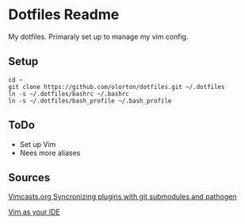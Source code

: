 # Dotfiles Readme

My dotfiles. Primaraly set up to manage my vim config.

## Setup

    cd ~
    git clone https://github.com/olorton/dotfiles.git ~/.dotfiles
    ln -s ~/.dotfiles/bashrc ~/.bashrc
    ln -s ~/.dotfiles/bash_profile ~/.bash_profile

## ToDo

- Set up Vim
- Nees more aliases

## Sources

[Vimcasts.org Syncronizing plugins with git submodules and pathogen](http://vimcasts.org/episodes/synchronizing-plugins-with-git-submodules-and-pathogen/)

[Vim as your IDE](http://haridas.in/vim-as-your-ide.html)
